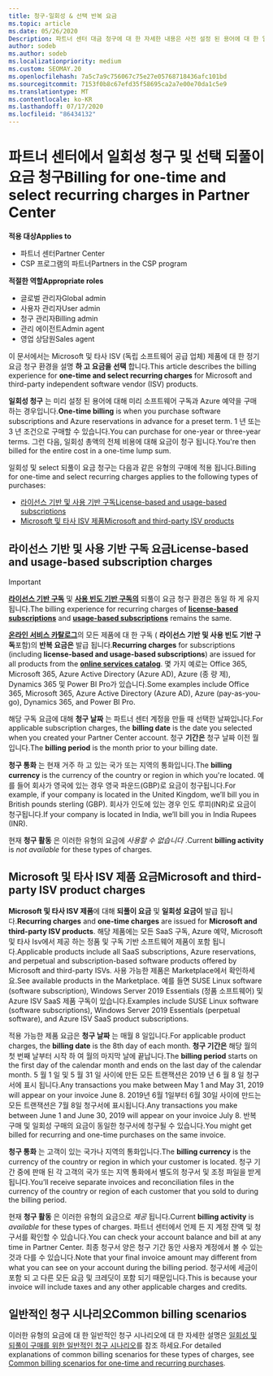 ```yaml
---
title: 청구-일회성 & 선택 반복 요금
ms.topic: article
ms.date: 05/26/2020
Description: 파트너 센터 대금 청구에 대 한 자세한 내용은 사전 설정 된 용어에 대 한 일회성 청구 및 선택, 반복 요금 청구에 대해 미리 알아보세요.
author: sodeb
ms.author: sodeb
ms.localizationpriority: medium
ms.custom: SEOMAY.20
ms.openlocfilehash: 7a5c7a9c756067c75e27e05768718436afc101bd
ms.sourcegitcommit: 7153f0b8c67efd35f58695ca2a7e00e70da1c5e9
ms.translationtype: MT
ms.contentlocale: ko-KR
ms.lasthandoff: 07/17/2020
ms.locfileid: "86434132"
---
```

# <a name="billing-for-one-time-and-select-recurring-charges-in-partner-center"></a><span data-ttu-id="dc130-103">파트너 센터에서 일회성 청구 및 선택 되풀이 요금 청구</span><span class="sxs-lookup"><span data-stu-id="dc130-103">Billing for one-time and select recurring charges in Partner Center</span></span>

<span data-ttu-id="dc130-104">**적용 대상**</span><span class="sxs-lookup"><span data-stu-id="dc130-104">**Applies to**</span></span>
- <span data-ttu-id="dc130-105">파트너 센터</span><span class="sxs-lookup"><span data-stu-id="dc130-105">Partner Center</span></span>
- <span data-ttu-id="dc130-106">CSP 프로그램의 파트너</span><span class="sxs-lookup"><span data-stu-id="dc130-106">Partners in the CSP program</span></span>

<span data-ttu-id="dc130-107">**적절한 역할**</span><span class="sxs-lookup"><span data-stu-id="dc130-107">**Appropriate roles**</span></span>
- <span data-ttu-id="dc130-108">글로벌 관리자</span><span class="sxs-lookup"><span data-stu-id="dc130-108">Global admin</span></span>
- <span data-ttu-id="dc130-109">사용자 관리자</span><span class="sxs-lookup"><span data-stu-id="dc130-109">User admin</span></span>
- <span data-ttu-id="dc130-110">청구 관리자</span><span class="sxs-lookup"><span data-stu-id="dc130-110">Billing admin</span></span>
- <span data-ttu-id="dc130-111">관리 에이전트</span><span class="sxs-lookup"><span data-stu-id="dc130-111">Admin agent</span></span>
- <span data-ttu-id="dc130-112">영업 상담원</span><span class="sxs-lookup"><span data-stu-id="dc130-112">Sales agent</span></span>

<span data-ttu-id="dc130-113">이 문서에서는 Microsoft 및 타사 ISV (독립 소프트웨어 공급 업체) 제품에 대 한 정기 요금 청구 환경을 설명 **하 고 요금을 선택** 합니다.</span><span class="sxs-lookup"><span data-stu-id="dc130-113">This article describes the billing experience for **one-time and select recurring charges** for Microsoft and third-party independent software vendor (ISV) products.</span></span> 

<span data-ttu-id="dc130-114">**일회성 청구** 는 미리 설정 된 용어에 대해 미리 소프트웨어 구독과 Azure 예약을 구매 하는 경우입니다.</span><span class="sxs-lookup"><span data-stu-id="dc130-114">**One-time billing** is when you purchase software subscriptions and Azure reservations in advance for a preset term.</span></span> <span data-ttu-id="dc130-115">1 년 또는 3 년 조건으로 구매할 수 있습니다.</span><span class="sxs-lookup"><span data-stu-id="dc130-115">You can purchase for one-year or three-year terms.</span></span> <span data-ttu-id="dc130-116">그런 다음, 일회성 총액의 전체 비용에 대해 요금이 청구 됩니다.</span><span class="sxs-lookup"><span data-stu-id="dc130-116">You're then billed for the entire cost in a one-time lump sum.</span></span>

<span data-ttu-id="dc130-117">일회성 및 select 되풀이 요금 청구는 다음과 같은 유형의 구매에 적용 됩니다.</span><span class="sxs-lookup"><span data-stu-id="dc130-117">Billing for one-time and select recurring charges applies to the following types of purchases:</span></span>

- [<span data-ttu-id="dc130-118">라이선스 기반 및 사용 기반 구독</span><span class="sxs-lookup"><span data-stu-id="dc130-118">License-based and usage-based subscriptions</span></span>](#license-based-and-usage-based-subscription-charges)
- [<span data-ttu-id="dc130-119">Microsoft 및 타사 ISV 제품</span><span class="sxs-lookup"><span data-stu-id="dc130-119">Microsoft and third-party ISV products</span></span>](#microsoft-and-third-party-isv-product-charges)

## <a name="license-based-and-usage-based-subscription-charges"></a><span data-ttu-id="dc130-120">라이선스 기반 및 사용 기반 구독 요금</span><span class="sxs-lookup"><span data-stu-id="dc130-120">License-based and usage-based subscription charges</span></span>

> [!IMPORTANT]
> <span data-ttu-id="dc130-121">[**라이선스 기반 구독**](license-based-billing.md) 및 [**사용 빈도 기반 구독의**](usage-based-billing.md) 되풀이 요금 청구 환경은 동일 하 게 유지 됩니다.</span><span class="sxs-lookup"><span data-stu-id="dc130-121">The billing experience for recurring charges of [**license-based subscriptions**](license-based-billing.md) and [**usage-based subscriptions**](usage-based-billing.md) remains the same.</span></span>

<span data-ttu-id="dc130-122">[**온라인 서비스 카탈로그**](https://partner.microsoft.com/commerce/preferredoffers/list)의 모든 제품에 대 한 구독 ( **라이선스 기반 및 사용 빈도 기반 구독**포함)의 **반복 요금은** 발급 됩니다.</span><span class="sxs-lookup"><span data-stu-id="dc130-122">**Recurring charges** for subscriptions (including **license-based and usage-based subscriptions**) are issued for all products from the [**online services catalog**](https://partner.microsoft.com/commerce/preferredoffers/list).</span></span> <span data-ttu-id="dc130-123">몇 가지 예로는 Office 365, Microsoft 365, Azure Active Directory (Azure AD), Azure (종 량 제), Dynamics 365 및 Power BI Pro가 있습니다.</span><span class="sxs-lookup"><span data-stu-id="dc130-123">Some examples include Office 365, Microsoft 365, Azure Active Directory (Azure AD), Azure (pay-as-you-go), Dynamics 365, and Power BI Pro.</span></span>

<span data-ttu-id="dc130-124">해당 구독 요금에 대해 **청구 날짜** 는 파트너 센터 계정을 만들 때 선택한 날짜입니다.</span><span class="sxs-lookup"><span data-stu-id="dc130-124">For applicable subscription charges, the **billing date** is the date you selected when you created your Partner Center account.</span></span> <span data-ttu-id="dc130-125">청구 **기간은** 청구 날짜 이전 월입니다.</span><span class="sxs-lookup"><span data-stu-id="dc130-125">The **billing period** is the month prior to your billing date.</span></span>

<span data-ttu-id="dc130-126">**청구 통화** 는 현재 거주 하 고 있는 국가 또는 지역의 통화입니다.</span><span class="sxs-lookup"><span data-stu-id="dc130-126">The **billing currency** is the currency of the country or region in which you're located.</span></span> <span data-ttu-id="dc130-127">예를 들어 회사가 영국에 있는 경우 영국 파운드(GBP)로 요금이 청구됩니다.</span><span class="sxs-lookup"><span data-stu-id="dc130-127">For example, if your company is located in the United Kingdom, we’ll bill you in British pounds sterling (GBP).</span></span> <span data-ttu-id="dc130-128">회사가 인도에 있는 경우 인도 루피(INR)로 요금이 청구됩니다.</span><span class="sxs-lookup"><span data-stu-id="dc130-128">If your company is located in India, we’ll bill you in India Rupees (INR).</span></span>

<span data-ttu-id="dc130-129">현재 **청구 활동** 은 이러한 유형의 요금에 *사용할 수 없습니다* .</span><span class="sxs-lookup"><span data-stu-id="dc130-129">Current **billing activity** is *not available* for these types of charges.</span></span>

## <a name="microsoft-and-third-party-isv-product-charges"></a><span data-ttu-id="dc130-130">Microsoft 및 타사 ISV 제품 요금</span><span class="sxs-lookup"><span data-stu-id="dc130-130">Microsoft and third-party ISV product charges</span></span>

<span data-ttu-id="dc130-131">**Microsoft 및 타사 ISV 제품**에 대해 **되풀이 요금** 및 **일회성 요금이** 발급 됩니다.</span><span class="sxs-lookup"><span data-stu-id="dc130-131">**Recurring charges** and **one-time charges** are issued for **Microsoft and third-party ISV products**.</span></span> <span data-ttu-id="dc130-132">해당 제품에는 모든 SaaS 구독, Azure 예약, Microsoft 및 타사 Isv에서 제공 하는 정품 및 구독 기반 소프트웨어 제품이 포함 됩니다.</span><span class="sxs-lookup"><span data-stu-id="dc130-132">Applicable products include all SaaS subscriptions, Azure reservations, and perpetual and subscription-based software products offered by Microsoft and third-party ISVs.</span></span> <span data-ttu-id="dc130-133">사용 가능한 제품은 Marketplace에서 확인하세요.</span><span class="sxs-lookup"><span data-stu-id="dc130-133">See available products in the Marketplace.</span></span> <span data-ttu-id="dc130-134">예를 들면 SUSE Linux software (software subscription), Windows Server 2019 Essentials (정품 소프트웨어) 및 Azure ISV SaaS 제품 구독이 있습니다.</span><span class="sxs-lookup"><span data-stu-id="dc130-134">Examples include SUSE Linux software (software subscriptions), Windows Server 2019 Essentials (perpetual software), and Azure ISV SaaS product subscriptions.</span></span>

<span data-ttu-id="dc130-135">적용 가능한 제품 요금은 **청구 날짜** 는 매월 8 일입니다.</span><span class="sxs-lookup"><span data-stu-id="dc130-135">For applicable product charges, the **billing date** is the 8th day of each month.</span></span> <span data-ttu-id="dc130-136">**청구 기간은** 해당 월의 첫 번째 날부터 시작 하 여 월의 마지막 날에 끝납니다.</span><span class="sxs-lookup"><span data-stu-id="dc130-136">The **billing period** starts on the first day of the calendar month and ends on the last day of the calendar month.</span></span> <span data-ttu-id="dc130-137">5 월 1 일 및 5 월 31 일 사이에 만든 모든 트랜잭션은 2019 년 6 월 8 일 청구서에 표시 됩니다.</span><span class="sxs-lookup"><span data-stu-id="dc130-137">Any transactions you make between May 1 and May 31, 2019 will appear on your invoice June 8.</span></span> <span data-ttu-id="dc130-138">2019년 6월 1일부터 6월 30일 사이에 만드는 모든 트랜잭션은 7월 8일 청구서에 표시됩니다.</span><span class="sxs-lookup"><span data-stu-id="dc130-138">Any transactions you make between June 1 and June 30, 2019 will appear on your invoice July 8.</span></span> <span data-ttu-id="dc130-139">반복 구매 및 일회성 구매의 요금이 동일한 청구서에 청구될 수 있습니다.</span><span class="sxs-lookup"><span data-stu-id="dc130-139">You might get billed for recurring and one-time purchases on the same invoice.</span></span>

<span data-ttu-id="dc130-140">**청구 통화** 는 고객이 있는 국가나 지역의 통화입니다.</span><span class="sxs-lookup"><span data-stu-id="dc130-140">The **billing currency** is the currency of the country or region in which your customer is located.</span></span> <span data-ttu-id="dc130-141">청구 기간 중에 판매 된 각 고객의 국가 또는 지역 통화에서 별도의 청구서 및 조정 파일을 받게 됩니다.</span><span class="sxs-lookup"><span data-stu-id="dc130-141">You’ll receive separate invoices and reconciliation files in the currency of the country or region of each customer that you sold to during the billing period.</span></span>

<span data-ttu-id="dc130-142">현재 **청구 활동** 은 이러한 유형의 요금으로 *제공* 됩니다.</span><span class="sxs-lookup"><span data-stu-id="dc130-142">Current **billing activity** is *available* for these types of charges.</span></span> <span data-ttu-id="dc130-143">파트너 센터에서 언제 든 지 계정 잔액 및 청구서를 확인할 수 있습니다.</span><span class="sxs-lookup"><span data-stu-id="dc130-143">You can check your account balance and bill at any time in Partner Center.</span></span> <span data-ttu-id="dc130-144">최종 청구서 양은 청구 기간 동안 사용자 계정에서 볼 수 있는 것과 다를 수 있습니다.</span><span class="sxs-lookup"><span data-stu-id="dc130-144">Note that your final invoice amount may different from what you can see on your account during the billing period.</span></span> <span data-ttu-id="dc130-145">청구서에 세금이 포함 되 고 다른 모든 요금 및 크레딧이 포함 되기 때문입니다.</span><span class="sxs-lookup"><span data-stu-id="dc130-145">This is because your invoice will include taxes and any other applicable charges and credits.</span></span>

## <a name="common-billing-scenarios"></a><span data-ttu-id="dc130-146">일반적인 청구 시나리오</span><span class="sxs-lookup"><span data-stu-id="dc130-146">Common billing scenarios</span></span>

<span data-ttu-id="dc130-147">이러한 유형의 요금에 대 한 일반적인 청구 시나리오에 대 한 자세한 설명은 [일회성 및 되풀이 구매를 위한 일반적인 청구 시나리오](common-billing-scenarios-onetime-recurring.md)를 참조 하세요.</span><span class="sxs-lookup"><span data-stu-id="dc130-147">For detailed explanations of common billing scenarios for these types of charges, see [Common billing scenarios for one-time and recurring purchases](common-billing-scenarios-onetime-recurring.md).</span></span>
